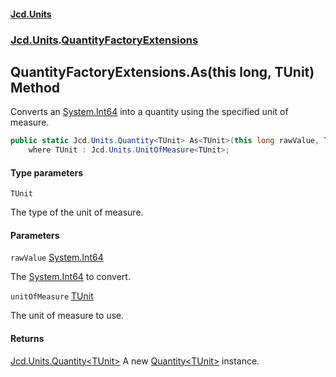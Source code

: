 #### [Jcd.Units](index 'index')
### [Jcd.Units](Jcd.Units 'Jcd.Units').[QuantityFactoryExtensions](QuantityFactoryExtensions 'Jcd.Units.QuantityFactoryExtensions')

## QuantityFactoryExtensions.As<TUnit>(this long, TUnit) Method

Converts an [System.Int64](https://docs.microsoft.com/en-us/dotnet/api/System.Int64 'System.Int64') into a quantity using the specified unit of measure.

```csharp
public static Jcd.Units.Quantity<TUnit> As<TUnit>(this long rawValue, TUnit unitOfMeasure)
    where TUnit : Jcd.Units.UnitOfMeasure<TUnit>;
```
#### Type parameters

<a name='Jcd.Units.QuantityFactoryExtensions.As_TUnit_(thislong,TUnit).TUnit'></a>

`TUnit`

The type of the unit of measure.
#### Parameters

<a name='Jcd.Units.QuantityFactoryExtensions.As_TUnit_(thislong,TUnit).rawValue'></a>

`rawValue` [System.Int64](https://docs.microsoft.com/en-us/dotnet/api/System.Int64 'System.Int64')

The [System.Int64](https://docs.microsoft.com/en-us/dotnet/api/System.Int64 'System.Int64') to convert.

<a name='Jcd.Units.QuantityFactoryExtensions.As_TUnit_(thislong,TUnit).unitOfMeasure'></a>

`unitOfMeasure` [TUnit](QuantityFactoryExtensions.As.ELDiTYxK2pIqybcniIQHxw#Jcd.Units.QuantityFactoryExtensions.As_TUnit_(thislong,TUnit).TUnit 'Jcd.Units.QuantityFactoryExtensions.As<TUnit>(this long, TUnit).TUnit')

The unit of measure to use.

#### Returns
[Jcd.Units.Quantity&lt;](Quantity_TUnit_ 'Jcd.Units.Quantity<TUnit>')[TUnit](QuantityFactoryExtensions.As.ELDiTYxK2pIqybcniIQHxw#Jcd.Units.QuantityFactoryExtensions.As_TUnit_(thislong,TUnit).TUnit 'Jcd.Units.QuantityFactoryExtensions.As<TUnit>(this long, TUnit).TUnit')[&gt;](Quantity_TUnit_ 'Jcd.Units.Quantity<TUnit>')
A new [Quantity&lt;TUnit&gt;](Quantity_TUnit_ 'Jcd.Units.Quantity<TUnit>') instance.